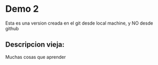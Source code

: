 # Demo 2

Esta es una version creada en el git desde local machine, y NO desde github

## Descripcion vieja:

Muchas cosas que aprender
